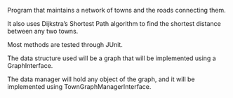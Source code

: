 Program that maintains a network of towns and the roads connecting them.

It also uses Dijkstra’s Shortest Path algorithm to find the shortest distance between any two towns.

Most methods are tested through JUnit.

The data structure used will be a graph that will be implemented using a GraphInterface.

The data manager will hold any object of the graph, and it will be implemented using TownGraphManagerInterface.
